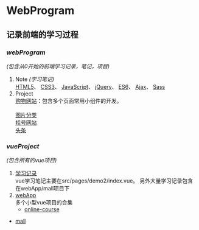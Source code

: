 # WebProgram
## 记录前端的学习过程
### *webProgram*  
 *(包含从0开始的前端学习记录，笔记，项目)*
 1. Note  *(学习笔记)*  
   [HTML5](/webProgram/Note/HTML.html/)、
   [CSS3](/webProgram/Note/CSS3.html/)、
   [JavaScript](/webProgram/Note/JavaScript.html/)、
   [jQuery](/webProgram/Note/jQuery.html/)、
   [ES6](/webProgram/Note/ES6.html/)、
   [Ajax](/webProgram/Note/Ajax.html/)、
   [Sass](/webProgram/Note/sass/)
 2. Project  
   [购物网站](/webProgram/project/购物网站/)：包含多个页面常用小组件的开发。</br>	
   [图片分类](/webProgram/project/switchPic/)</br>
   [挂号网站](/webProgram/project/挂号网站/)</br>
   [头条](/webProgram/project/头条/)</br>
### *vueProject*  
 *(包含所有的vue项目)*
 1. [学习记录](/vueProject/my-project/)  	
 	vue学习笔记主要在src/pages/demo2/index.vue。 另外大量学习记录包含在webApp/mall项目下
 2. [webApp](/vueProject/webApp/)  
 	多个小型vue项目的合集  
 	- [online-course](/vueProject/webApp/src/pages/online-course/)  
  - [mall](/vueProject/webApp/src/pages/mall/)  


